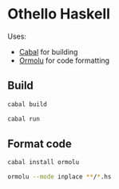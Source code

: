 # Othello Haskell

Uses:

- [Cabal](https://www.haskell.org/cabal) for building
- [Ormolu](https://github.com/tweag/ormolu) for code formatting

## Build

```bash
cabal build
```

```bash
cabal run
```

## Format code

```bash
cabal install ormolu
```

```bash
ormolu --mode inplace **/*.hs
```
